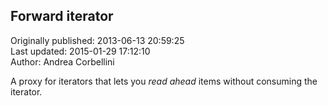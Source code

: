 ## Forward iterator  
Originally published: 2013-06-13 20:59:25  
Last updated: 2015-01-29 17:12:10  
Author: Andrea Corbellini  
  
A proxy for iterators that lets you *read ahead* items without consuming the iterator.